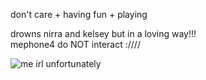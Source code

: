 don't care + having fun + playing

drowns nirra and kelsey but in a loving way!!!              
mephone4 do NOT interact :////

![me irl unfortunately](https://github.com/user-attachments/assets/ff334246-ab68-458a-8a3a-e52d55a452ed)










</div>

<!--
**MEPHONE4S/MEPHONE4S** is a ✨ _special_ ✨ repository because its `README.md` (this file) appears on your GitHub profile.

Here are some ideas to get you started:

- 🔭 I’m currently working on ...
- 🌱 I’m currently learning ...
- 👯 I’m looking to collaborate on ...
- 🤔 I’m looking for help with ...
- 💬 Ask me about ...
- 📫 How to reach me: ...
- 😄 Pronouns: ...
- ⚡ Fun fact: ...
-->

